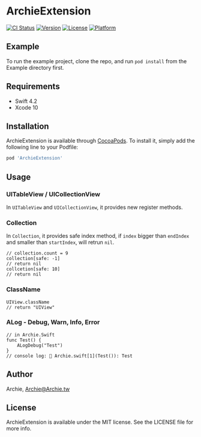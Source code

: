 # ArchieExtension

[![CI Status](https://img.shields.io/travis/ArchieR7/ArchieExtension.svg?style=flat)](https://travis-ci.org/ArchieR7/ArchieExtension)
[![Version](https://img.shields.io/cocoapods/v/ArchieExtension.svg?style=flat)](https://cocoapods.org/pods/ArchieExtension)
[![License](https://img.shields.io/cocoapods/l/ArchieExtension.svg?style=flat)](https://cocoapods.org/pods/ArchieExtension)
[![Platform](https://img.shields.io/cocoapods/p/ArchieExtension.svg?style=flat)](https://cocoapods.org/pods/ArchieExtension)

## Example

To run the example project, clone the repo, and run `pod install` from the Example directory first.

## Requirements
- Swift 4.2
- Xcode 10 

## Installation

ArchieExtension is available through [CocoaPods](https://cocoapods.org). To install
it, simply add the following line to your Podfile:

```ruby
pod 'ArchieExtension'
```

## Usage

### UITableView / UICollectionView
In `UITableView` and `UICollectionView`, it provides new register methods.

### Collection
In `Collection`, it provides safe index method, if `index` bigger than `endIndex` and smaller than `startIndex`, will retrun `nil`.
```
// collection.count = 9
collection[safe: -1]
// return nil
collcetion[safe: 10]
// return nil
```

### ClassName
```
UIView.className
// return "UIView"
```

### ALog - Debug, Warn, Info, Error
```
// in Archie.Swift
func Test() {
    ALogDebug("Test")
}
// console log: 📒 Archie.swift[1](Test()): Test
```

## Author

Archie, Archie@Archie.tw

## License

ArchieExtension is available under the MIT license. See the LICENSE file for more info.
